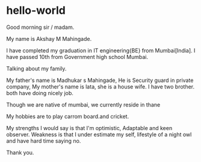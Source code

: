 # hello-world
Good morning sir / madam.

My name is Akshay M Mahingade.

I have completed my graduation in IT engineering{BE} from Mumbai[India].  I have passed 10th from Government high school Mumbai.

Talking about my family.

My father's name is Madhukar s Mahingade, He is Security guard in private company, My mother's name is lata, she is a house wife. I have two brother.  both have doing nicely job.

Though we are native of mumbai, we currently reside in thane

My hobbies are to play carrom board.and cricket.

My strengths I would say is that I'm optimistic, Adaptable and keen observer. Weakness is that I under estimate my self, lifestyle of a night owl and have hard time saying no.

Thank you.
